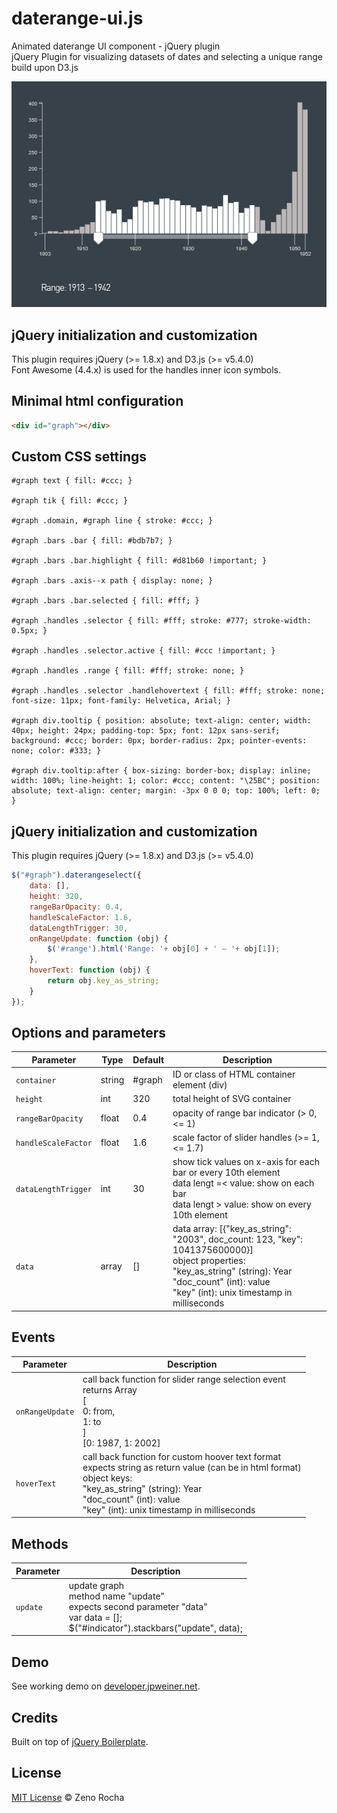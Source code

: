 # daterange-ui.js
Animated daterange UI component - jQuery plugin<br>
jQuery Plugin for visualizing datasets of dates and selecting a unique range<br>
build upon D3.js


![preview](https://github.com/jpweinerdev/daterange-ui.js/blob/main/intro.png)


## jQuery initialization and customization
This plugin requires jQuery (&gt;= 1.8.x) and D3.js (&gt;= v5.4.0)<br>Font Awesome (4.4.x) is used for the handles inner icon symbols.

## Minimal html configuration
```html
<div id="graph"></div>
```

## Custom CSS settings
```
#graph text { fill: #ccc; }

#graph tik { fill: #ccc; }

#graph .domain, #graph line { stroke: #ccc; }

#graph .bars .bar { fill: #bdb7b7; }

#graph .bars .bar.highlight { fill: #d81b60 !important; }

#graph .bars .axis--x path { display: none; }

#graph .bars .bar.selected { fill: #fff; }

#graph .handles .selector { fill: #fff; stroke: #777; stroke-width: 0.5px; }

#graph .handles .selector.active { fill: #ccc !important; }

#graph .handles .range { fill: #fff; stroke: none; }

#graph .handles .selector .handlehovertext { fill: #fff; stroke: none; font-size: 11px; font-family: Helvetica, Arial; }

#graph div.tooltip { position: absolute; text-align: center; width: 40px; height: 24px; padding-top: 5px; font: 12px sans-serif; background: #ccc; border: 0px; border-radius: 2px; pointer-events: none; color: #333; }

#graph div.tooltip:after { box-sizing: border-box; display: inline; width: 100%; line-height: 1; color: #ccc; content: "\25BC"; position: absolute; text-align: center; margin: -3px 0 0 0; top: 100%; left: 0; }
```

## jQuery initialization and customization
This plugin requires jQuery (>= 1.8.x) and D3.js (&gt;= v5.4.0)

```javascript
$("#graph").daterangeselect({
	data: [],
	height: 320,
	rangeBarOpacity: 0.4,
	handleScaleFactor: 1.6,
	dataLengthTrigger: 30,
	onRangeUpdate: function (obj) {	
		$('#range').html('Range: '+ obj[0] + ' – '+ obj[1]);
	},
	hoverText: function (obj) {
		return obj.key_as_string;
	}
});
```

## Options and parameters
Parameter | Type | Default | Description
--- | --- | --- | ---
`container` | string | #graph | ID or class of HTML container element (div)
`height` | int | 320 | total height of SVG container
`rangeBarOpacity` | float | 0.4 | opacity of range bar indicator (> 0, <= 1)
`handleScaleFactor` | float | 1.6 |	scale factor of slider handles (>= 1, <= 1.7)
`dataLengthTrigger` | int | 30 | show tick values on x-axis for each bar or every 10th element<br>data lengt =< value: show on each bar<br>data lengt > value: show on every 10th element
`data` | array | [] | data array: [{"key_as_string": "2003", doc_count: 123, "key": 1041375600000}]<br>object properties:<br>"key_as_string" (string): Year<br>"doc_count" (int): value<br>"key" (int): unix timestamp in milliseconds

## Events
Parameter | Description
--- | ---
`onRangeUpdate` | call back function for slider range selection event<br>returns Array<br>[<br>    0: from,<br>    1: to<br>]<br>[0: 1987, 1: 2002] 
`hoverText` | call back function for custom hoover text format<br>expects string as return value (can be in html format)<br>object keys:<br>"key_as_string" (string): Year<br>"doc_count" (int): value<br>"key" (int): unix timestamp in milliseconds

## Methods
Parameter | Description
--- | ---
`update` | update graph<br>method name "update"<br>expects second parameter "data"<br>var data = [];<br>$("#indicator").stackbars("update", data);



## Demo

See working demo on [developer.jpweiner.net](http://developer.jpweiner.net/daterange.html).


## Credits

Built on top of [jQuery Boilerplate](http://jqueryboilerplate.com).

## License

[MIT License](http://zenorocha.mit-license.org/) © Zeno Rocha
